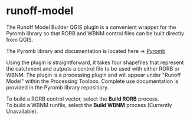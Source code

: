 # runoff-model
The Runoff Model Builder QGIS plugin is a convenient wrapper for the Pyromb library so that RORB and WBNM control files can be built directly from QGIS.
  
The Pyromb library and documentation is located here -> [Pyromb](https://github.com/norman-tom/pyromb)
  
Using the plugin is straightforward, it takes four shapefiles that represent the catchment and outputs a control file to be used with either RORB or WBNM. The plugin is a processing plugin and will appear under "Runoff Model" within the Processing Toolbox. Complete use documentation is provided in the Pyromb library repositiory. 

To build a RORB control vector, select the **Build RORB** process.  
To build a WBNM runfile, select the **Build WBNM** process (Currently Unavailable).
